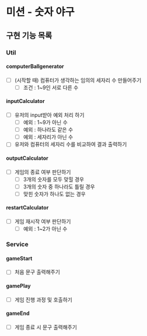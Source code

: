 # 미션 - 숫자 야구

## 구현 기능 목록

### Util

#### computerBallgenerator
- [ ] (시작할 때) 컴퓨터가 생각하는 임의의 세자리 수 만들어주기
  - [ ] 조건 : 1~9인 서로 다른 수

#### inputCalculator
- [ ] 유저의 input받아 예외 처리 하기
  - [ ] 예외 : 1~9가 아닌 수
  - [ ] 예외 : 하나라도 같은 수
  - [ ] 예외 : 세자리가 아닌 수
- [ ] 유저와 컴퓨터의 세자리 수를 비교하여 결과 출력하기

#### outputCalculator
- [ ] 게임의 종료 여부 판단하기
  - [ ] 3개의 숫자를 모두 맞힐 경우
  - [ ] 3개의 숫자 중 하나라도 틀릴 경우
  - [ ] 맞힌 숫자가 하나도 없는 경우

#### restartCalculator
- [ ] 게임 재시작 여부 판단하기
  - [ ] 예외 : 1~2가 아닌 수
  
### Service

#### gameStart
- [ ] 처음 문구 출력해주기

#### gamePlay
- [ ] 게임 진행 과정 및 호출하기

#### gameEnd
- [ ] 게임 종료 시 문구 출력해주기
